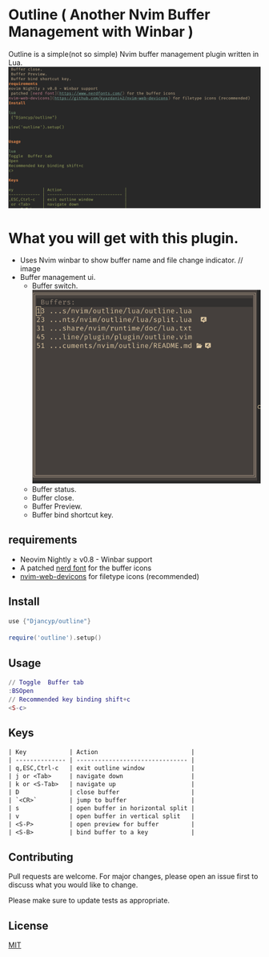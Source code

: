 # Outline ( Another Nvim Buffer Management with Winbar )

Outline is a simple(not so simple) Nvim buffer management plugin written in Lua.
 ![](https://github.com/Djancyp/outline/blob/main/images/outline.gif)
# What you will get with this plugin. 

- Uses Nvim winbar to show buffer name and file change indicator.
// image 
- Buffer management ui.
  - Buffer switch.
  ![Buffer main](/images/outline-main.png)
  - Buffer status.
  - Buffer close.
  - Buffer Preview.
  - Buffer bind shortcut key.
## requirements
- Neovim Nightly ≥ v0.8 - Winbar support
- A patched [nerd font](https://www.nerdfonts.com/) for the buffer icons
- [nvim-web-devicons](https://github.com/kyazdani42/nvim-web-devicons) for filetype icons (recommended)
## Install

```lua
use {"Djancyp/outline"}

require('outline').setup()
```

## Usage

```lua
// Toggle  Buffer tab
:BSOpen
// Recommended key binding shift+c
<S-c>
```
## Keys
```
| Key            | Action                          |
| -------------- | ------------------------------- |
| q,ESC,Ctrl-c   | exit outline window             |
| j or <Tab>     | navigate down                   |
| k or <S-Tab>   | navigate up                     |
| D              | close buffer                    |
| `<CR>`         | jump to buffer                  |
| s              | open buffer in horizontal split |
| v              | open buffer in vertical split   |
| <S-P>          | open preview for buffer         |
| <S-B>          | bind buffer to a key            |
```

## Contributing
Pull requests are welcome. For major changes, please open an issue first to discuss what you would like to change.

Please make sure to update tests as appropriate. 
## License
[MIT](https://choosealicense.com/licenses/mit/)
